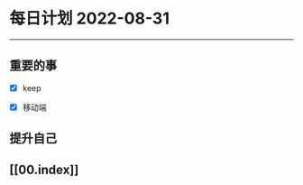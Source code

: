 
#  每日计划 2022-08-31
---
## 重要的事
- [x]  keep
- [x]  移动端




## 提升自己

  



## [[00.index]]










